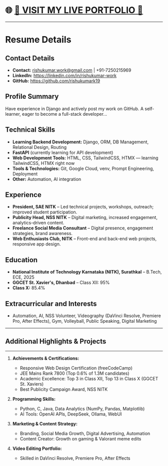 # 🌐 [🚀 **VISIT MY LIVE PORTFOLIO** 🚀](https://rishukumark19.github.io/)

---

# Resume Details

## Contact Details

- **Contact:** rishukumar.work@gmail.com | +91-7250215969
- **LinkedIn:** https://linkedin.com/in/rishukumar-work
- **GitHub:** https://github.com/rishukumark19

## Profile Summary

Have experience in Django and actively post my work on GitHub. A self-learner, eager to become a full-stack developer...

## Technical Skills

- **Learning Backend Development:** Django, ORM, DB Management, Relational Design, Routing
- **FastAPI** (currently learning for API development)
- **Web Development Tools:** HTML, CSS, TailwindCSS, HTMX — learning TailwindCSS, HTMX right now
- **Tools & Technologies:** Git, Google Cloud, venv, Prompt Engineering, Deployment
- **Other:** Automation, AI integration

## Experience

- **President, SAE NITK** – Led technical projects, workshops, outreach; improved student participation.
- **Publicity Head, NSS NITK** – Digital marketing, increased engagement, analytics-driven content.
- **Freelance Social Media Consultant** – Digital presence, engagement strategies, brand awareness.
- **Web Enthusiasts Club, NITK** – Front-end and back-end web projects, responsive app design.

## Education

- **National Institute of Technology Karnataka (NITK), Surathkal** – B.Tech, ECE, 2025
- **GGCET St. Xavier's, Dhanbad** – Class XII: 95%
- **Class X:** 85.4%

## Extracurricular and Interests

- Automation, AI, NSS Volunteer, Videography (DaVinci Resolve, Premiere Pro, After Effects), Gym, Volleyball, Public Speaking, Digital Marketing

---

## Additional Highlights & Projects

---

1. **Achievements & Certifications:**
   - Responsive Web Design Certification (freeCodeCamp)
   - JEE Mains Rank 7800 (Top 0.6% of 1.3M candidates)
   - Academic Excellence: Top 3 in Class XII, Top 13 in Class X (GGCET St. Xaviers)
   - Best Publicity Campaign Award, NSS NITK

2. **Programming Skills:**
   - Python, C, Java, Data Analytics (NumPy, Pandas, Matplotlib)
   - AI Tools: OpenAI APIs, DeepSeek, Ollama, WebUI

3. **Marketing & Content Strategy:**
   - Branding, Social Media Growth, Digital Advertising, Automation
   - Content Creator: Growth on gaming & Valorant meme edits

4. **Video Editing Portfolio:**
   - Skilled in DaVinci Resolve, Premiere Pro, After Effects
